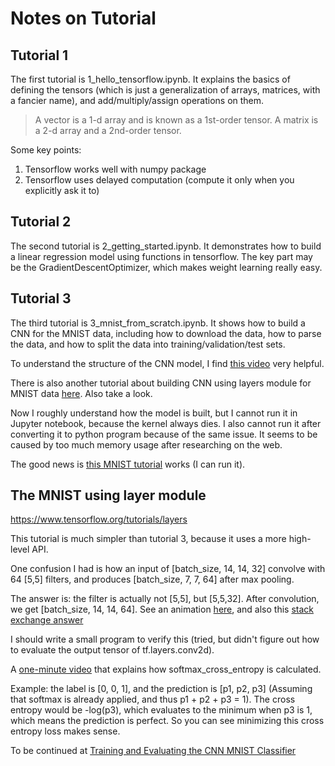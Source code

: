 # Notes on Tutorial

## Tutorial 1

The first tutorial is 1_hello_tensorflow.ipynb. It explains the basics of defining the tensors 
(which is just a generalization of arrays, matrices, with a fancier name), and add/multiply/assign operations on them.

> A vector is a 1-d array and is known as a 1st-order tensor. A matrix is a 2-d array and a 2nd-order tensor.

Some key points:

1. Tensorflow works well with numpy package
1. Tensorflow uses delayed computation (compute it only when you explicitly ask it to)

## Tutorial 2

The second tutorial is 2_getting_started.ipynb. It demonstrates how to build a linear regression model using functions
in tensorflow. The key part may be the GradientDescentOptimizer, which makes weight learning really easy.

## Tutorial 3

The third tutorial is 3_mnist_from_scratch.ipynb. It shows how to build a CNN for the MNIST data, including how to download the data, how to parse the data, and how to split the data into training/validation/test sets.

To understand the structure of the CNN model, I find [this video](https://www.youtube.com/watch?v=FmpDIaiMIeA) very helpful. 

There is also another tutorial about building CNN using layers module for MNIST data [here](https://www.tensorflow.org/tutorials/layers). Also take a look.

Now I roughly understand how the model is built, but I cannot run it in Jupyter notebook, because the kernel always dies.
I also cannot run it after converting it to python program because of the same issue. It seems to be caused by too much 
memory usage after researching on the web.

The good news is [this MNIST tutorial](https://www.tensorflow.org/tutorials/layers) works (I can run it).

## The MNIST using layer module

https://www.tensorflow.org/tutorials/layers

This tutorial is much simpler than tutorial 3, because it uses a more high-level API.

One confusion I had is how an input of [batch_size, 14, 14, 32] convolve with 64 [5,5] filters, and produces [batch_size, 7, 7, 64] after max pooling. 

The answer is: the filter is actually not [5,5], but [5,5,32]. After convolution, we get [batch_size, 14, 14, 64]. See an animation [here](http://cs231n.github.io/convolutional-networks/), and also this [stack exchange answer](https://stats.stackexchange.com/questions/269893/2d-convolution-with-depth)

I should write a small program to verify this (tried, but didn't figure out how to evaluate the output tensor of tf.layers.conv2d).

A [one-minute video](https://www.youtube.com/watch?v=tRsSi_sqXjI) that explains how softmax_cross_entropy is calculated. 

Example: the label is [0, 0, 1], and the prediction is [p1, p2, p3] (Assuming that softmax is already applied, and thus 
p1 + p2 + p3 = 1). The cross entropy would be -log(p3), which evaluates to the minimum when p3 is 1, which means the
prediction is perfect. So you can see minimizing this cross entropy loss makes sense.

To be continued at [Training and Evaluating the CNN MNIST Classifier](https://www.tensorflow.org/tutorials/layers)
